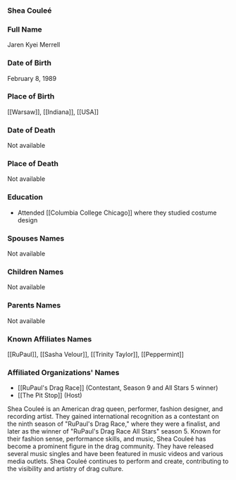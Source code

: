 ### Shea Couleé

### Full Name

Jaren Kyei Merrell

### Date of Birth

February 8, 1989

### Place of Birth

[[Warsaw]], [[Indiana]], [[USA]]

### Date of Death

Not available

### Place of Death

Not available

### Education

- Attended [[Columbia College Chicago]] where they studied costume design

### Spouses Names

Not available

### Children Names

Not available

### Parents Names

Not available

### Known Affiliates Names

[[RuPaul]], [[Sasha Velour]], [[Trinity Taylor]], [[Peppermint]]

### Affiliated Organizations' Names

- [[RuPaul's Drag Race]] (Contestant, Season 9 and All Stars 5 winner)
- [[The Pit Stop]] (Host)

Shea Couleé is an American drag queen, performer, fashion designer, and recording artist. They gained international recognition as a contestant on the ninth season of "RuPaul's Drag Race," where they were a finalist, and later as the winner of "RuPaul's Drag Race All Stars" season 5. Known for their fashion sense, performance skills, and music, Shea Couleé has become a prominent figure in the drag community. They have released several music singles and have been featured in music videos and various media outlets. Shea Couleé continues to perform and create, contributing to the visibility and artistry of drag culture.